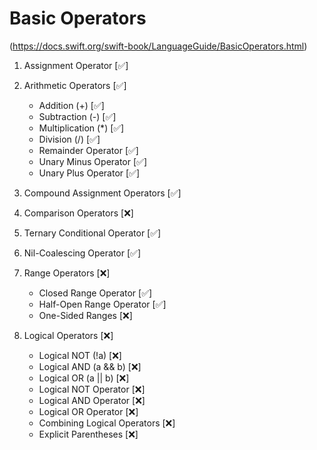 #  Basic Operators

 (https://docs.swift.org/swift-book/LanguageGuide/BasicOperators.html)

1. Assignment Operator [✅]

2. Arithmetic Operators [✅]
    - Addition (+)  [✅]
    - Subtraction (-) [✅]
    - Multiplication (*) [✅]
    - Division (/) [✅]
    - Remainder Operator [✅]
    - Unary Minus Operator [✅]
    - Unary Plus Operator [✅]

3. Compound Assignment Operators [✅]
    
4. Comparison Operators [❌]
    
5. Ternary Conditional Operator [✅]
    
6. Nil-Coalescing Operator [✅]

7. Range Operators [❌]
    - Closed Range Operator [✅]
    - Half-Open Range Operator [✅]
    - One-Sided Ranges [❌]
    
8. Logical Operators [❌]
    - Logical NOT (!a) [❌]
    - Logical AND (a && b) [❌]
    - Logical OR (a || b) [❌]
    - Logical NOT Operator [❌]
    - Logical AND Operator [❌]
    - Logical OR Operator [❌]
    - Combining Logical Operators [❌]
    - Explicit Parentheses [❌]

